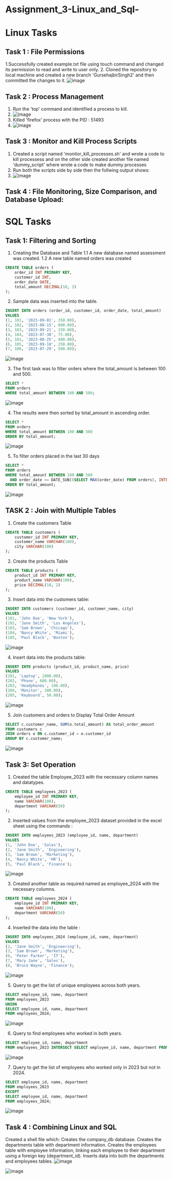 # Assignment_3-Linux_and_Sql-
# Linux Tasks 
## Task 1 : File Permissions 
1.Successfully created example.txt file using touch command and changed its permission to read and write to user only.
2. Cloned the repository to local machine and created a new branch 'GursehajbirSingh2' and then committed the changes to it.
![image](https://github.com/user-attachments/assets/19f8251b-f922-4e29-9a61-fa0e564d02a3)

## Task 2 : Process Management 
1. Run the 'top' command and identified a process to kill.
2. ![image](https://github.com/user-attachments/assets/c32f203f-49ca-486f-bf6d-baa72cf127e5)
3. Killed 'firefox' process with the PID : 51493
4. ![image](https://github.com/user-attachments/assets/24a27f04-100d-441d-9469-306d05441e62)

## Task 3 : Monitor and Kill Process Scripts 
1. Created a script named 'monitor_kill_processes.sh' and wrote a code to kill processess and on the other side created another file named 'dummy_script' where wrote a code to make dummy processes
2. Run both the scripts side by side then the follwing output shows:
3. ![image](https://github.com/user-attachments/assets/fcf8dec3-5d2a-4d09-a85c-d039cfa155e6)

## Task 4 : File Monitoring, Size Comparison, and Database Upload:





# SQL Tasks 
## Task 1: Filtering and Sorting 
1. Creating the Database and Table 1.1 A new database named assessment was created. 1.2 A new table named orders was created

```sql
CREATE TABLE orders (
    order_id INT PRIMARY KEY,
    customer_id INT,
    order_date DATE,
    total_amount DECIMAL(10, 2)
);
```
2. Sample data was inserted into the table.
```sql
INSERT INTO orders (order_id, customer_id, order_date, total_amount)
VALUES 
(1, 101, '2023-09-01', 350.00),
(2, 102, '2023-08-15', 600.00),
(3, 103, '2023-09-21', 150.00),
(4, 104, '2023-07-30', 75.00),
(5, 101, '2023-08-25', 480.00),
(6, 105, '2023-09-18', 250.00),
(7, 106, '2023-07-29', 500.00);
```
![image](https://github.com/user-attachments/assets/9b8b4dfa-ef05-426e-b53c-8d327612cae0)

3. The first task was to filter orders where the total_amount is between 100 and 500.
```sql
SELECT * 
FROM orders
WHERE total_amount BETWEEN 100 AND 500;
```
![image](https://github.com/user-attachments/assets/deab2160-6c02-48d5-9e8a-c35110197db1)

4. The results were then sorted by total_amount in ascending order.
```sql
SELECT * 
FROM orders
WHERE total_amount BETWEEN 100 AND 500
ORDER BY total_amount;
```
![image](https://github.com/user-attachments/assets/ebedb5b6-9b37-416f-b008-be665d6cd295)

5. To filter orders placed in the last 30 days
```sql
SELECT * 
FROM orders
WHERE total_amount BETWEEN 100 AND 500
  AND order_date >= DATE_SUB((SELECT MAX(order_date) FROM orders), INTERVAL 30 DAY)
ORDER BY total_amount;
```
![image](https://github.com/user-attachments/assets/6b70cc1f-e2c2-4785-96f0-f80300da1a4d)

## TASK 2 : Join with Multiple Tables
1. Create the customers Table
```sql
CREATE TABLE customers (
    customer_id INT PRIMARY KEY,
    customer_name VARCHAR(100),
    city VARCHAR(100)
);
```
2. Create the products Table
```sql
CREATE TABLE products (
    product_id INT PRIMARY KEY,
    product_name VARCHAR(100),
    price DECIMAL(10, 2)
);
```
3. Insert data into the customers table:
```sql
INSERT INTO customers (customer_id, customer_name, city)
VALUES
(101, 'John Doe', 'New York'),
(102, 'Jane Smith', 'Los Angeles'),
(103, 'Sam Brown', 'Chicago'),
(104, 'Nancy White', 'Miami'),
(105, 'Paul Black', 'Boston');
```
![image](https://github.com/user-attachments/assets/698840a3-4b95-4309-88d7-57a971a32cbe)

4. Insert data into the products table:
```sql
INSERT INTO products (product_id, product_name, price)
VALUES
(201, 'Laptop', 1000.00),
(202, 'Phone', 600.00),
(203, 'Headphones', 100.00),
(204, 'Monitor', 300.00),
(205, 'Keyboard', 50.00);
```
![image](https://github.com/user-attachments/assets/e72b437c-bc91-4ccb-a6d1-2ceb35a5075f)


5. Join customers and orders to Display Total Order Amount
```sql
SELECT c.customer_name, SUM(o.total_amount) AS total_order_amount
FROM customers c
JOIN orders o ON c.customer_id = o.customer_id
GROUP BY c.customer_name;
```
![image](https://github.com/user-attachments/assets/c7e38e33-57bf-4956-baa0-b127d475af67)




## Task 3: Set Operation
1. Created the table Employee_2023 with the necessary column names and datatypes.
```sql
CREATE TABLE employees_2023 (
    employee_id INT PRIMARY KEY,
    name VARCHAR(100),
    department VARCHAR(50)
);
```
2. Inserted values from the employee_2023 dataset provided in the excel sheet using the commands :
```sql
INSERT INTO employees_2023 (employee_id, name, department)
VALUES
(1, 'John Doe', 'Sales'),
(2, 'Jane Smith', 'Engineering'),
(3, 'Sam Brown', 'Marketing'),
(4, 'Nancy White', 'HR'),
(5, 'Paul Black', 'Finance');
```
![image](https://github.com/user-attachments/assets/12b18cbd-37e4-4600-abeb-f976f07ef800)

3. Created another table as required named as employee_2024 with the necessary columns.
```sql
CREATE TABLE employees_2024 (
    employee_id INT PRIMARY KEY,
    name VARCHAR(100),
    department VARCHAR(50)
);
```
4. Inserted the data into the table :
```sql
INSERT INTO employees_2024 (employee_id, name, department)
VALUES
(2, 'Jane Smith', 'Engineering'),
(3, 'Sam Brown', 'Marketing'),
(6, 'Peter Parker', 'IT'),
(7, 'Mary Jane', 'Sales'),
(8, 'Bruce Wayne', 'Finance');
```
![image](https://github.com/user-attachments/assets/406330b3-3bd8-4936-b39f-a9f91f443a7b)

5. Query to get the list of unique employees across both years.
```sql
SELECT employee_id, name, department
FROM employees_2023
UNION
SELECT employee_id, name, department
FROM employees_2024;
```
![image](https://github.com/user-attachments/assets/8c82327c-f18f-49ab-81c1-fbf42216574e)

6. Query to find employees who worked in both years.
```sql
SELECT employee_id, name, department
FROM employees_2023 INTERSECT SELECT employee_id, name, department FROM employees_2024;
```
![image](https://github.com/user-attachments/assets/4eddef86-1206-4d28-8793-7f7c2b0a0936)

7. Query to get the list of employees who worked only in 2023 but not in 2024.
```sql
SELECT employee_id, name, department
FROM employees_2023
EXCEPT
SELECT employee_id, name, department
FROM employees_2024;
```
![image](https://github.com/user-attachments/assets/aeb9ff96-29b9-4cb3-9f40-74943ef68244)

## Task 4 : Combining Linux and SQL
Created a shell file which:
Creates the company_db database.
Creates the departments table with department information.
Creates the employees table with employee information, linking each employee to their department using a foreign key (department_id).
Inserts data into both the departments and employees tables.
![image](https://github.com/user-attachments/assets/0d779419-e5f5-481e-9f4c-a355a2431906)


![image](https://github.com/user-attachments/assets/272169b9-9eab-46e8-8cd0-e51a4ec84723)





